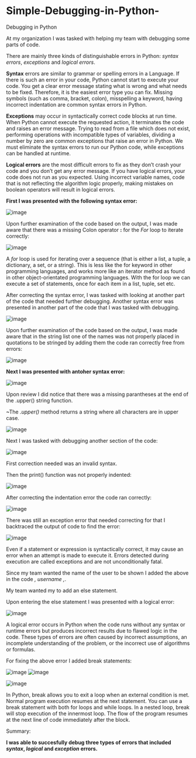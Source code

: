 # Simple-Debugging-in-Python-
Debugging in Python

At my organization I was tasked with helping my team with debugging some parts of code.

There are mainly three kinds of distinguishable errors in Python: *syntax errors*, *exceptions* and *logical errors*.

**Syntax** errors are similar to grammar or spelling errors in a Language. If there is such an error in your code, Python 
cannot start to execute your code. You get a clear error message stating what is wrong and what needs to be fixed.
Therefore, it is the easiest error type you can fix. Missing symbols (such as comma, bracket, colon), misspelling 
a keyword, having incorrect indentation are common syntax errors in Python.

**Exceptions** may occur in syntactically correct code blocks at run time. When Python cannot execute the requested action,
it terminates the code and raises an error message. Trying to read from a file which does not exist, performing operations
with incompatible types of variables, dividing a number by zero are common exceptions that raise an error in Python.
We must eliminate the syntax errors to run our Python code, while exceptions can be handled at runtime.

**Logical errors** are the most difficult errors to fix as they don’t crash your code and you don’t get any error message.
If you have logical errors, your code does not run as you expected. Using incorrect variable names, code that is not 
reflecting the algorithm logic properly, making mistakes on boolean operators will result in logical errors.

**First I was presented with the following syntax error:**

![image](https://github.com/MarcoSantibanez/Simple-Debugging-in-Python-/assets/138132151/475d42a3-afbc-4129-b7e0-43f60f24d136)

Upon further examination of the code based on the output, I was made aware that there was a missing Colon operator **:** for the 
*For* loop to iterate correctly:

![image](https://github.com/MarcoSantibanez/Simple-Debugging-in-Python-/assets/138132151/27e6bec3-a5bf-429a-93f5-745f634e8c1a)

A *for* loop is used for iterating over a sequence (that is either a list, a tuple, a dictionary, a set, or a string).
This is less like the for keyword in other programming languages, and works more like an iterator method as found 
in other object-orientated programming languages. With the for loop we can execute a set of statements, once for 
each item in a list, tuple, set etc.

After correcting the syntax error, I was tasked with looking at another part of the code that needed further debugging.
Another syntax error was presented in another part of the code that I was tasked with debugging. 

![image](https://github.com/MarcoSantibanez/Simple-Debugging-in-Python-/assets/138132151/7dc0dd6f-7ad1-42ce-9f07-42e10e277f2f)

Upon further examination of the code based on the output, I was made aware that in the string list one of the names was not properly
placed in quotations to be stringed by adding them the code ran correctly free from errors:

![image](https://github.com/MarcoSantibanez/Simple-Debugging-in-Python-/assets/138132151/57caa27c-9c56-4443-b331-9883e0b5f43b)

**Next I was presented with antoher syntax error:**

![image](https://github.com/MarcoSantibanez/Simple-Debugging-in-Python-/assets/138132151/89518c4d-6989-4038-b937-b3e5ffcac78b)

Upon review I did notice that there was a missing parantheses at the end of the .upper() string function. 

~The *.upper()* method returns a string where all characters are in upper case.

![image](https://github.com/MarcoSantibanez/Simple-Debugging-in-Python-/assets/138132151/f2e99f02-2f1b-4bc5-bb00-2dd605d33561)

Next I was tasked with debugging another section of the code:

![image](https://github.com/MarcoSantibanez/Simple-Debugging-in-Python-/assets/138132151/33011768-9093-4e90-9967-2e6fc56f0e24)

First correction needed was an invalid syntax. 

Then the print() function was not properly indented:

![image](https://github.com/MarcoSantibanez/Simple-Debugging-in-Python-/assets/138132151/93f0969b-de3f-41fd-82ba-009c9c306043)

After correcting the indentation error the code ran correctly:

![image](https://github.com/MarcoSantibanez/Simple-Debugging-in-Python-/assets/138132151/a42b53ab-8906-4dc9-bfc2-7acc1c4ebf45)

There was still an exception error that needed correcting for that I backtraced the output of code to find the error:

![image](https://github.com/MarcoSantibanez/Simple-Debugging-in-Python-/assets/138132151/dd7ccb6a-9732-4d67-8a3e-95e3c3bb2d7f)

Even if a statement or expression is syntactically correct, it may cause an error when an attempt is made to execute it. 
Errors detected during execution are called exceptions and are not unconditionally fatal.

Since my team wanted the name of the user to be shown I added the above in the code *, username ,*. 

My team wanted my to add an else statement. 

Upon entering the else statement I was presented with a logical error:

![image](https://github.com/MarcoSantibanez/Simple-Debugging-in-Python-/assets/138132151/916209bb-fb93-40b4-b1a9-b84a33b5d4c5)

A logical error occurs in Python when the code runs without any syntax or runtime errors but produces incorrect
results due to flawed logic in the code. These types of errors are often caused by incorrect assumptions, 
an incomplete understanding of the problem, or the incorrect use of algorithms or formulas.

For fixing the above error I added break statements:


![image](https://github.com/MarcoSantibanez/Simple-Debugging-in-Python-/assets/138132151/da9c02d9-d9d5-47bf-81e8-ff93f8e65b4e)
![image](https://github.com/MarcoSantibanez/Simple-Debugging-in-Python-/assets/138132151/d0f5e849-8bb9-41b6-ac7e-2cd8d610b0f4)

![image](https://github.com/MarcoSantibanez/Simple-Debugging-in-Python-/assets/138132151/cf338e07-e04b-4fb5-94d9-e395e8a4e4cf)


In Python, break allows you to exit a loop when an external condition is met. Normal program execution resumes at the next statement. You can use a break statement with both for loops and while loops. In a nested loop, break will stop execution of the innermost loop. The flow of the program resumes at the next line of code immediately after the block.


Summary: 

**I was able to succesfully debug three types of errors that included *syntax*, *logical* and *exception* errors.**  















